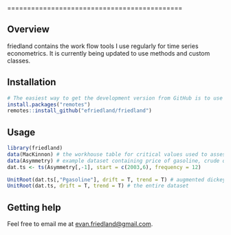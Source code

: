 
<!-- README.md is generated from README.Rmd. Please edit that file -->
============================================

Overview
--------

friedland contains the work flow tools I use regularly for time series econometrics. It is currently being updated to use methods and custom classes. 

Installation
------------

``` r
# The easiest way to get the development version from GitHub is to use remotes:
install.packages("remotes")
remotes::install_github("efriedland/friedland")
```

Usage
-----

``` r
library(friedland)
data(MacKinnon) # the workhouse table for critical values used to assess significance of unit root tests
data(Asymmetry) # example dataset containing price of gasoline, crude oil, utilization and stocks 
dat.ts <- ts(Asymmetry[,-1], start = c(2003,6), frequency = 12)

UnitRoot(dat.ts[,"Pgasoline"], drift = T, trend = T) # augmented dickey-fuller testing single variables
UnitRoot(dat.ts, drift = T, trend = T) # the entire dataset
```

Getting help
------------

Feel free to email me at evan.friedland@gmail.com.
